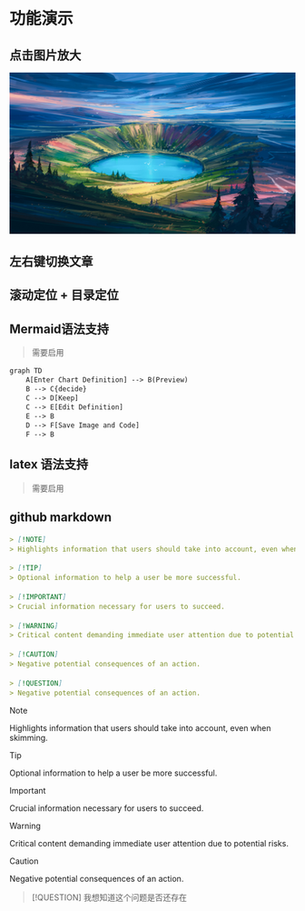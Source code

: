 
# 功能演示

## 点击图片放大

![](https://raw.githubusercontent.com/learner-lu/picbed/master/background.jpg)

## 左右键切换文章

## 滚动定位 + 目录定位

## Mermaid语法支持

> 需要启用

```mermaid
graph TD
    A[Enter Chart Definition] --> B(Preview)
    B --> C{decide}
    C --> D[Keep]
    C --> E[Edit Definition]
    E --> B
    D --> F[Save Image and Code]
    F --> B
```

## latex 语法支持

> 需要启用

## github markdown

```markdown
> [!NOTE]  
> Highlights information that users should take into account, even when skimming.

> [!TIP]
> Optional information to help a user be more successful.

> [!IMPORTANT]  
> Crucial information necessary for users to succeed.

> [!WARNING]  
> Critical content demanding immediate user attention due to potential risks.

> [!CAUTION]
> Negative potential consequences of an action.

> [!QUESTION]
> Negative potential consequences of an action.
```


> [!NOTE]  
> Highlights information that users should take into account, even when skimming.

> [!TIP]
> Optional information to help a user be more successful.

> [!IMPORTANT]  
> Crucial information necessary for users to succeed.

> [!WARNING]  
> Critical content demanding immediate user attention due to potential risks.

> [!CAUTION]
> Negative potential consequences of an action.

> [!QUESTION]
> 我想知道这个问题是否还存在
